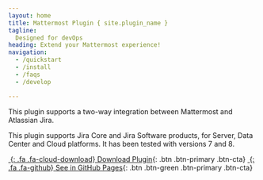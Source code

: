 ```yaml
---
layout: home
title: Mattermost Plugin { site.plugin_name }
tagline: 
  Designed for devOps
heading: Extend your Mattermost experience!
navigation:
  - /quickstart
  - /install
  - /faqs
  - /develop

---
```


This plugin supports a two-way integration between Mattermost and Atlassian Jira. 

This plugin supports Jira Core and Jira Software products, for Server, Data Center and Cloud platforms. It has been tested with versions 7 and 8.



<div class="cta-container">

[*&nbsp;*{: .fa .fa-cloud-download} Download Plugin][LASTRELEASE]{: .btn .btn-primary .btn-cta}
[*&nbsp;*{: .fa .fa-github} See in GitHub Pages][GHPAGES]{: .btn .btn-green .btn-primary .btn-cta}

</div>

[LASTRELEASE]: https://github.com/mattermost/mattermost-plugin-jira/releases
[GHPAGES]: https://github.com/mattermost/mattermost-plugin-jira/
